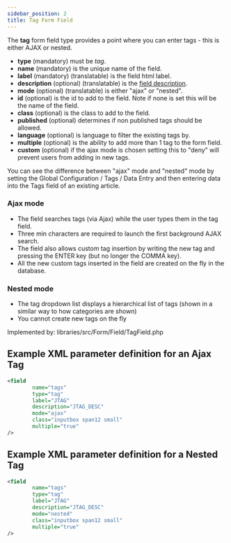 ```yaml
---
sidebar_position: 2
title: Tag Form Field
---
```


The **tag** form field type provides a point where you can enter tags - this is either AJAX or nested.

- **type** (mandatory) must be *tag*.
- **name** (mandatory) is the unique name of the field.
- **label** (mandatory) (translatable) is the field html label.
- **description** (optional) (translatable) is the [field description](../standard-form-field-attributes.md#description).
- **mode** (optional) (translatable) is either "ajax" or "nested".
- **id** (optional) is the id to add to the field. Note if none is set this will be the name of the field.
- **class** (optional) is the class to add to the field.
- **published** (optional) determines if non published tags should be allowed.
- **language** (optional) is language to filter the existing tags by.
- **multiple** (optional) is the ability to add more than 1 tag to the form field.
- **custom** (optional) if the ajax mode is chosen setting this to "deny" will prevent users from adding in new tags.

You can see the difference between "ajax" mode and "nested" mode by setting the Global Configuration / Tags / Data Entry and then entering data into the Tags field of an existing article.

### Ajax mode

- The field searches tags (via Ajax) while the user types them in the tag field.
- Three min characters are required to launch the first background AJAX search.
- The field also allows custom tag insertion by writing the new tag and pressing the ENTER key (but no longer the COMMA key).
- All the new custom tags inserted in the field are created on the fly in the database.

### Nested mode

- The tag dropdown list displays a hierarchical list of tags (shown in a similar way to how categories are shown)
- You cannot create new tags on the fly

Implemented by: libraries/src/Form/Field/TagField.php

## Example XML parameter definition for an Ajax Tag

```xml
<field
        name="tags"
        type="tag"
        label="JTAG"
        description="JTAG_DESC"
        mode="ajax"
        class="inputbox span12 small"
        multiple="true"
/>
```

## Example XML parameter definition for a Nested Tag

```xml
<field
        name="tags"
        type="tag"
        label="JTAG"
        description="JTAG_DESC"
        mode="nested"
        class="inputbox span12 small"
        multiple="true"
/>
```
